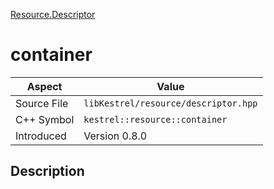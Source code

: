 [Resource.Descriptor](index)
# container
| Aspect | Value |
| --- | --- |
| Source File | `libKestrel/resource/descriptor.hpp` |
| C++ Symbol | `kestrel::resource::container` |
| Introduced | Version 0.8.0 |
## Description

